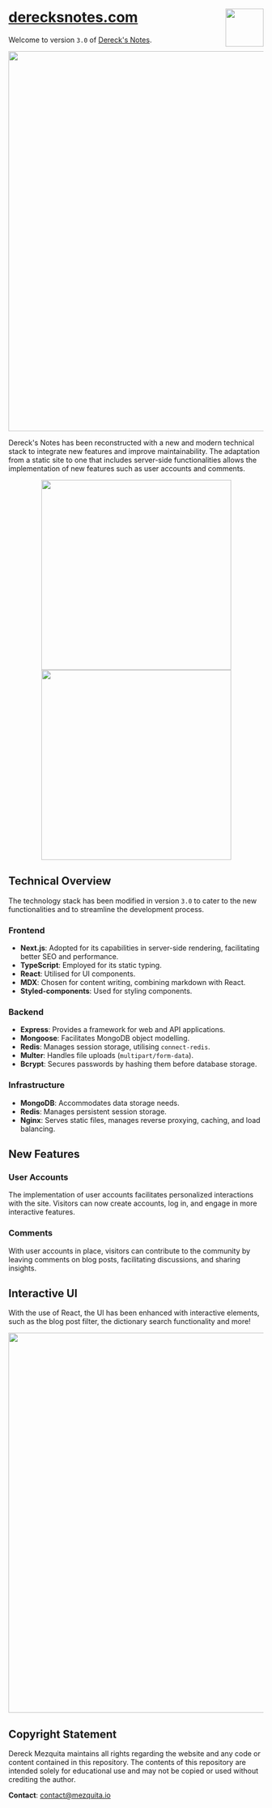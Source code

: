 # [derecksnotes.com](https://www.derecksnotes.com)  <img src="./.graphics/512-derecks-notes-logo.png" width="75" align="right">

Welcome to version `3.0` of [Dereck's Notes](https://www.derecksnotes.com).

<p align="center">
    <img src="./.graphics/screen-captures/site-capture-full.png" width="750">
</p>

Dereck's Notes has been reconstructed with a new and modern technical stack to integrate new features and improve maintainability. The adaptation from a static site to one that includes server-side functionalities allows the implementation of new features such as user accounts and comments.

<p align="center">
    <img src="./.graphics/screen-captures/interactive-comments.png" width="375">
    <img src="./.graphics/screen-captures/interactive-myprofile.png" width="375">
</p>

## Technical Overview

The technology stack has been modified in version `3.0` to cater to the new functionalities and to streamline the development process.

### Frontend

- **Next.js**: Adopted for its capabilities in server-side rendering, facilitating better SEO and performance.
- **TypeScript**: Employed for its static typing.
- **React**: Utilised for UI components.
- **MDX**: Chosen for content writing, combining markdown with React.
- **Styled-components**: Used for styling components.

### Backend

- **Express**: Provides a framework for web and API applications.
- **Mongoose**: Facilitates MongoDB object modelling.
- **Redis**: Manages session storage, utilising `connect-redis`.
- **Multer**: Handles file uploads (`multipart/form-data`).
- **Bcrypt**: Secures passwords by hashing them before database storage.

### Infrastructure

- **MongoDB**: Accommodates data storage needs.
- **Redis**: Manages persistent session storage.
- **Nginx**: Serves static files, manages reverse proxying, caching, and load balancing.

## New Features

### User Accounts

The implementation of user accounts facilitates personalized interactions with the site. Visitors can now create accounts, log in, and engage in more interactive features.

### Comments

With user accounts in place, visitors can contribute to the community by leaving comments on blog posts, facilitating discussions, and sharing insights.

## Interactive UI

With the use of React, the UI has been enhanced with interactive elements, such as the blog post filter, the dictionary search functionality and more!

<p align="center">
    <img src="./.graphics/screen-captures/interactive-filter-full-crop.png" width="750">
</p>

## Copyright Statement

Dereck Mezquita maintains all rights regarding the website and any code or content contained in this repository. The contents of this repository are intended solely for educational use and may not be copied or used without crediting the author.

**Contact**: contact@mezquita.io